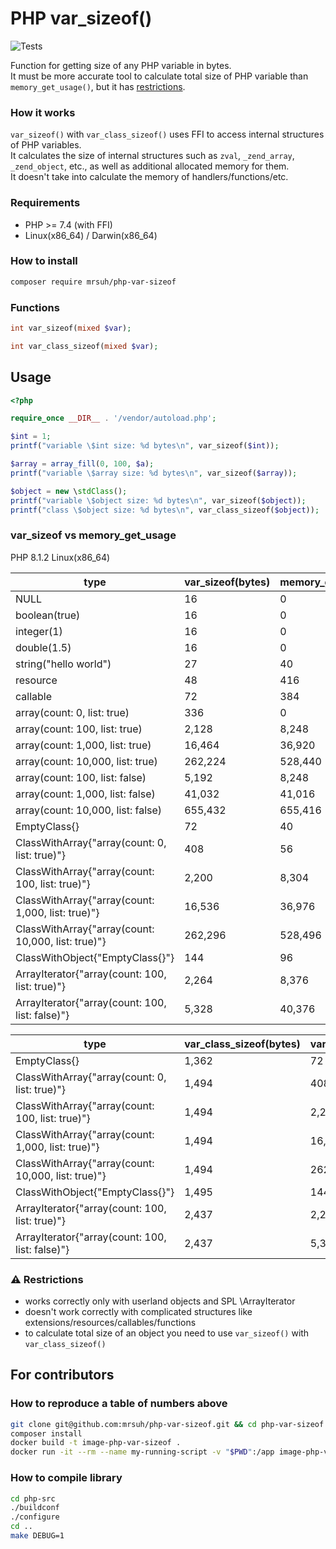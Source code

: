 # PHP var_sizeof()

![Tests](https://github.com/mrsuh/php-var-sizeof/actions/workflows/tests.yml/badge.svg)

Function for getting size of any PHP variable in bytes.<br>
It must be more accurate tool to calculate total size of PHP variable than `memory_get_usage()`, but it has [restrictions](#warning-restrictions).

### How it works
`var_sizeof()` with `var_class_sizeof()` uses FFI to access internal structures of PHP variables.<br>
It calculates the size of internal structures such as `zval`, `_zend_array`, `_zend_object`, etc., as well as additional allocated memory for them.<br>
It doesn't take into calculate the memory of handlers/functions/etc.

### Requirements
* PHP >= 7.4 (with FFI)
* Linux(x86_64) / Darwin(x86_64)

### How to install
```bash
composer require mrsuh/php-var-sizeof
```

### Functions
```php
int var_sizeof(mixed $var);
```

```php
int var_class_sizeof(mixed $var);
```

## Usage

```php
<?php

require_once __DIR__ . '/vendor/autoload.php';

$int = 1;
printf("variable \$int size: %d bytes\n", var_sizeof($int));

$array = array_fill(0, 100, $a);
printf("variable \$array size: %d bytes\n", var_sizeof($array));

$object = new \stdClass();
printf("variable \$object size: %d bytes\n", var_sizeof($object));
printf("class \$object size: %d bytes\n", var_class_sizeof($object));
```

### var_sizeof vs memory_get_usage

PHP 8.1.2 Linux(x86_64)

| type                                               | var_sizeof(bytes) | memory_get_usage(bytes) |
|----------------------------------------------------|-------------------|-------------------------|
| NULL                                               | 16                | 0                       |
| boolean(true)                                      | 16                | 0                       |
| integer(1)                                         | 16                | 0                       |
| double(1.5)                                        | 16                | 0                       |
| string("hello world")                              | 27                | 40                      |
| resource                                           | 48                | 416                     |
| callable                                           | 72                | 384                     |
| array(count: 0, list: true)                        | 336               | 0                       |
| array(count: 100, list: true)                      | 2,128             | 8,248                   |
| array(count: 1,000, list: true)                    | 16,464            | 36,920                  |
| array(count: 10,000, list: true)                   | 262,224           | 528,440                 |
| array(count: 100, list: false)                     | 5,192             | 8,248                   |
| array(count: 1,000, list: false)                   | 41,032            | 41,016                  |
| array(count: 10,000, list: false)                  | 655,432           | 655,416                 |
| EmptyClass{}                                       | 72                | 40                      |
| ClassWithArray{"array(count: 0, list: true)"}      | 408               | 56                      |
| ClassWithArray{"array(count: 100, list: true)"}    | 2,200             | 8,304                   |
| ClassWithArray{"array(count: 1,000, list: true)"}  | 16,536            | 36,976                  |
| ClassWithArray{"array(count: 10,000, list: true)"} | 262,296           | 528,496                 |
| ClassWithObject{"EmptyClass{}"}                    | 144               | 96                      |
| ArrayIterator{"array(count: 100, list: true)"}     | 2,264             | 8,376                   |
| ArrayIterator{"array(count: 100, list: false)"}    | 5,328             | 40,376                  |

| type                                               | var_class_sizeof(bytes) | var_sizeof(bytes) | memory_get_usage(bytes) |
|----------------------------------------------------|-------------------------|-------------------|-------------------------|
| EmptyClass{}                                       | 1,362                   | 72                | 40                      |
| ClassWithArray{"array(count: 0, list: true)"}      | 1,494                   | 408               | 56                      |
| ClassWithArray{"array(count: 100, list: true)"}    | 1,494                   | 2,200             | 8,304                   |
| ClassWithArray{"array(count: 1,000, list: true)"}  | 1,494                   | 16,536            | 36,976                  |
| ClassWithArray{"array(count: 10,000, list: true)"} | 1,494                   | 262,296           | 528,496                 |
| ClassWithObject{"EmptyClass{}"}                    | 1,495                   | 144               | 96                      |
| ArrayIterator{"array(count: 100, list: true)"}     | 2,437                   | 2,264             | 8,376                   |
| ArrayIterator{"array(count: 100, list: false)"}    | 2,437                   | 5,328             | 40,376                  |


### :warning: Restrictions
* works correctly only with userland objects and SPL \ArrayIterator
* doesn't work correctly with complicated structures like extensions/resources/callables/functions
* to calculate total size of an object you need to use `var_sizeof()` with `var_class_sizeof()`

## For contributors

### How to reproduce a table of numbers above
```bash
git clone git@github.com:mrsuh/php-var-sizeof.git && cd php-var-sizeof
composer install
docker build -t image-php-var-sizeof .
docker run -it --rm --name my-running-script -v "$PWD":/app image-php-var-sizeof php bin/render-table.php
```

### How to compile library
```bash
cd php-src
./buildconf
./configure
cd ..
make DEBUG=1
```
